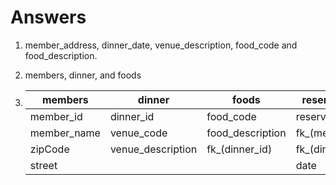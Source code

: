 # Answers

1. member_address, dinner_date, venue_description, food_code and food_description.

2. members, dinner, and foods

3. | members     | dinner            | foods            | reservations    |
   | ----------- | ----------------- | ---------------- | --------------- |
   | member_id   | dinner_id         | food_code        | reservations_id |
   | member_name | venue_code        | food_description | fk\_(member_id) |
   | zipCode     | venue_description | fk\_(dinner_id)  | fk\_(dinner_id) |
   | street      |                   |                  | date            |
